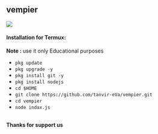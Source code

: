 <h2>vempier</h2>
<img src="20230802_174353_0000.png">
<br>
<h4>Installation for Termux:</h4>
<p><b>Note :  </b>  use it only Educational purposes</p>

* `pkg update` 
* `pkg upgrade -y` 
* `pkg install git -y`
* `pkg install nodejs` 
* `cd $HOME` 
* `git clone https://github.com/tanvir-eVa/vempier.git` 
* `cd vempier `
* `node indax.js`
<br>
<b>Thanks for support us</b>
